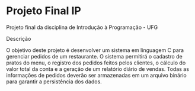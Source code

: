 # Projeto Final IP
 Projeto final da disciplina de Introdução à Programação - UFG

Descrição

O objetivo deste projeto é desenvolver um sistema em linguagem C para gerenciar pedidos de um restaurante. O sistema permitirá o cadastro de pratos do menu, o registro dos pedidos feitos pelos clientes, o cálculo do valor total da conta e a geração de um relatório diário de vendas. Todas as informações de pedidos deverão ser armazenadas em um arquivo binário para garantir a persistência dos dados.
